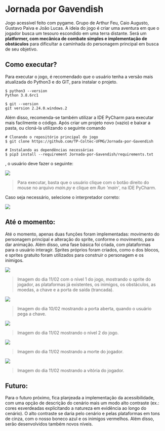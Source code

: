 # Jornada por Gavendish
Jogo acessível feito com pygame. Grupo de Arthur Feu, Caio Augusto, Gustavo Paiva e João Lucas. A ideia do jogo é criar uma aventura em que o jogador busca um tesouro escondido em uma terra distante. Será um **platformer, com mecânica de combate simples e implementação de obstáculos** para dificultar a caminhada do personagem principal em busca de seu objetivo.

## Como executar?
Para executar o jogo, é recomendado que o usuário tenha a versão mais atualizada do Python3 e do GIT, para instalar o projeto. 
```
$ python3 --version
Python 3.8.6rc1

$ git --version
git version 2.24.0.windows.2
``` 
Além disso, recomenda-se também utilizar a IDE PyCharm para executar mais facilmente o código. Após criar um projeto novo (vazio) e baixar a pasta, ou cloná-la utilizando o seguinte comando
```
# Clonando o repositório principal do jogo
$ git clone https://github.com/TP-Coltec-UFMG/Jornada-por-Gavendish

# Instalando as dependências necessárias
$ pip3 install --requirement Jornada-por-Gavendish/requirements.txt
```
, o usuário deve fazer o seguinte:

<img src = "https://github.com/TP-Coltec-UFMG/JACP/blob/main/img/comoexecutar.jpg">

> Para executar, basta que o usuário clique com o botão direito do mouse no arquivo *main.py* e clique em *Run 'main'*, na IDE PyCharm. 

Caso seja necessário, selecione o interpretador correto:

<img src = "https://github.com/TP-Coltec-UFMG/JACP/blob/main/img/comoexecutar2.jpg">

## Até o momento:
Até o momento, apenas duas funções foram implementadas: movimento do personagem principal e alteração do sprite, conforme o movimento, para dar animação. Além disso, uma fase básica foi criada, com plataformas para o usuário interagir. Sprites próprios foram criados, como o dos blocos, e sprites gratuito foram utilizados para construir o personagem e os inimigos.

<img src = "https://github.com/TP-Coltec-UFMG/JACP/blob/main/img/ateomomento11021.jpg">

> Imagem do dia 11/02 com o nível 1 do jogo, mostrando o sprite do jogador, as plataformas já existentes, os inimigos, os obstáculos, as moedas, a chave e a porta de saída (trancada).

<img src = "https://github.com/TP-Coltec-UFMG/JACP/blob/main/img/ateomomento11022.jpg">

> Imagem do dia 10/02 mostrando a porta aberta, quando o usuário pega a chave.

<img src = "https://github.com/TP-Coltec-UFMG/JACP/blob/main/img/ateomomento11023.jpg">

> Imagem do dia 11/02 mostrando o nível 2 do jogo.

<img src = "https://github.com/TP-Coltec-UFMG/JACP/blob/main/img/ateomomento11024.jpg">

> Imagem do dia 11/02 mostrando a morte do jogador.

<img src = "https://github.com/TP-Coltec-UFMG/JACP/blob/main/img/ateomomento11025.jpg">

> Imagem do dia 11/02 mostrando a vitória do jogador.

## Futuro:
Para o futuro próximo, fica planjeada a implementação da acessibilidade, com uma opção de descrição do cenário mais um modo alto contraste (ex.: cores esverdeadas explicitando a natureza em evidência ao longo do cenário). O alto contraste se daria pelo cenário e pelas plataformas em tons de cinza, com o nosso boneco azul e os inimigos vermelhos. Além disso, serão desenvolvidos também novos níveis.
